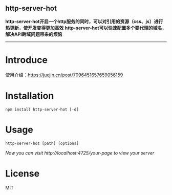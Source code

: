 ## http-server-hot

**http-server-hot开启一个http服务的同时，可以对引用的资源（css、js）进行热更新，使开发变得更加高效**
**http-server-hot可以快速配置多个要代理的域名，解决API跨域问题带来的烦恼**
___

Introduce
============
使用介绍：https://juejin.cn/post/7096451657659056159

Installation
============

```
npm install http-server-hot [-d]
```

Usage
=====

```
http-server-hot [path] [options]
```
_Now you can visit http://localhost:4725/your-page to view your server_


License
====

MIT